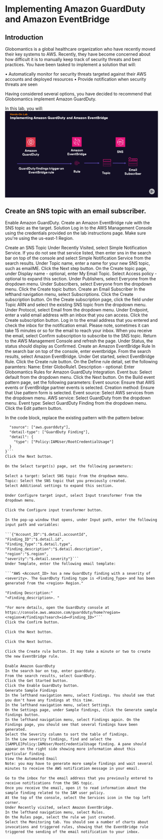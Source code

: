 # Implementing Amazon GuardDuty and Amazon EventBridge
## Introduction
Globomantics is a global healthcare organization who have recently moved their key systems to AWS. Recently, they have become concerned about how difficult it is to manually keep track of security threats and best practices. You have been tasked to implement a solution that will:

• Automatically monitor for security threats targeted against their AWS accounts and deployed resources • Provide notification when security threats are seen

Having considered several options, you have decided to recommend that Globomantics implement Amazon GuardDuty.

In this lab, you will:
![alt text](image.png)

## Create an SNS topic with an email subscriber.
Enable Amazon GuardDuty.
Create an Amazon EventBridge rule with the SNS topic as the target.
Solution
Log in to the AWS Management Console using the credentials provided on the lab instructions page. Make sure you're using the us-east-1 Region.

Create an SNS Topic
Under Recently Visited, select Simple Notification Service. If you do not see that service listed, then enter sns in the search bar on top of the console and select Simple Notification Service from the search results.
Under Topic name, enter a name for your new SNS topic, such as emailME.
Click the Next step button.
On the Create topic page, under Display name - optional, enter My Email Topic.
Select Access policy - optional to expand this section.
Under Publishers, select Everyone from the dropdown menu.
Under Subscribers, select Everyone from the dropdown menu.
Click the Create topic button.
Create an Email Subscriber
In the lefthand navigation menu, select Subscriptions.
Click the Create subscription button.
On the Create subscription page, click the field under Topic ARN and select the existing SNS topic from the dropdown menu.
Under Protocol, select Email from the dropdown menu.
Under Endpoint, enter a valid email address with an inbox that you can access.
Click the Create subscription button.
Log in to the email address that you entered and check the inbox for the notification email. Please note, sometimes it can take 15 minutes or so for the email to reach your inbox.
When you receive the email, select Confirm subscription to subscribe to the SNS topic.
Return to the AWS Management Console and refresh the page. Under Status, the status should display as Confirmed.
Create an Amazon EventBridge Rule
In the search bar on top of the console, enter eventbridge.
From the search results, select Amazon EventBridge.
Under Get started, select EventBridge Rule.
Click the Create rule button.
On the Define rule detail, set the following paramters:
Name: Enter GloboRule1.
Description - optional: Enter Globomantics Rules for Amazon GuardDuty Integration.
Event bus: Select default from the dropdown menu.
Click the Next button.
On the Build event pattern page, set the following parameters:
Event source: Ensure that AWS events or EventBridge partner events is selected.
Creation method: Ensure that Use pattern form is selected.
Event source: Select AWS services from the dropdown menu.
AWS service: Select GuardDuty from the dropdown menu.
Event type: Select GuardDuty Finding from the dropdown menu.
Click the Edit pattern button.

In the code block, replace the existing pattern with the pattern below:

```{
  "source": ["aws.guardduty"],
  "detail-type": ["GuardDuty Finding"],
  "detail": {
    "type": ["Policy:IAMUser/RootCredentialUsage"]
  }
}```
Click the Next button.

On the Select target(s) page, set the following parameters:

Select a target: Select SNS topic from the dropdown menu.
Topic: Select the SNS topic that you previously created.
Select Additional settings to expand this section.

Under Configure target input, select Input transformer from the dropdown menu.

Click the Configure input transformer button.

In the pop-up window that opens, under Input path, enter the following input path and variables:

```{"Account_ID":"$.detail.accountId",
"Finding_ID":"$.detail.id",
"Finding_Type":"$.detail.type",
"Finding_description":"$.detail.description",
"region":"$.region",
"severity":"$.detail.severity"}```
Under Template, enter the following email template:

```"AWS <Account_ID> has a new GuardDuty finding with a severity of <severity>. The GuardDuty finding type is <Finding_Type> and has been generated from the <region> Region."

"Finding Description:"
"<Finding_description>. "

"For more details, open the GuardDuty console at https://console.aws.amazon.com/guardduty/home?region=<region>#/findings?search=id=<Finding_ID>"```
Click the Confirm button.

Click the Next button.

Click the Next button.

Click the Create rule button. It may take a minute or two to create the new EventBridge rule.

Enable Amazon GuardDuty
In the search bar on top, enter guardduty.
From the search results, select GuardDuty.
Click the Get Started button.
Click the Enable GuardDuty button.
Generate Sample Findings
In the lefthand navigation menu, select Findings. You should see that you don't have any findings at this time.
In the lefthand navigation menu, select Settings.
On the Settings page, under Sample findings, click the Generate sample findings button.
In the lefthand navigation menu, select Findings again. On the Findings page, you should see that several findings have been generated.
Select the Severity column to sort the table of findings.
In the Low severity findings, find and select the [SAMPLE]Policy:IAMUser/RootCredentialUsage finding. A pane should appear on the right side showing more information about this particular finding.
View the Automated Email
Note: you may have to generate more sample findings and wait several minutes to receive the AWS notification message in your email.

Go to the inbox for the email address that you previously entered to receive notifications from the SNS topic.
Once you receive the email, open it to read information about the sample finding related to the IAM user policy.
At the top of the console, select the Services icon in the top left corner.
Under Recently visited, select Amazon EventBridge.
In the lefthand navigation menu, select Rules.
On the Rules page, select the rule we just created.
Select the Monitoring tab. You should see a number of charts about invocations and triggered rules, showing that the EventBridge rule triggered the sending of the email notification to your inbox.